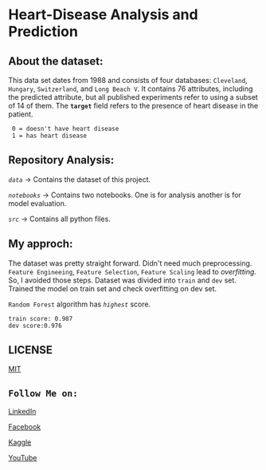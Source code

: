# Heart-Disease Analysis and Prediction

## About the dataset:

This data set dates from 1988 and consists of four databases: `Cleveland`, `Hungary`, `Switzerland`, and `Long Beach V`. It contains 76 attributes, including the predicted attribute, but all published experiments refer to using a subset of 14 of them. The **`target`** field refers to the presence of heart disease in the patient. 
```
 0 = doesn't have heart disease
 1 = has heart disease
  ```

## Repository Analysis:

*`data`* -> Contains the dataset of this project.

*`notebooks`* -> Contains two notebooks. One is for analysis another is for model evaluation.

*`src`* -> Contains all python files.

## My approch:

The dataset was pretty straight forward. Didn't need much preprocessing. `Feature Engineeing`, `Feature Selection`, `Feature Scaling` lead to *overfitting*. So, I avoided those steps. Dataset was divided into `train` and `dev` set. Trained the model on train set and check overfitting on dev set. 

`Random Forest` algorithm has *`highest`* score.

```
train score: 0.987
dev score:0.976
```

## LICENSE
[MIT](https://choosealicense.com/licenses/mit/)


## `Follow Me on:`

[LinkedIn](https://www.linkedin.com/in/abu-bakar-siddik31/)

[Facebook](https://www.facebook.com/abubakarsiddik031/)

[Kaggle](https://www.kaggle.com/bakar31)

[YouTube](https://www.youtube.com/channel/UC6DxuIWVP8Ht1RfE5GlRfrQ)